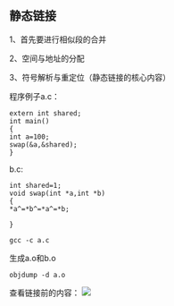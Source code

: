 静态链接
--

1、首先要进行相似段的合并

2、空间与地址的分配

3、符号解析与重定位（静态链接的核心内容）

程序例子a.c：
```
extern int shared;
int main()
{
int a=100;
swap(&a,&shared);
}
```

b.c:

```
int shared=1;
void swap(int *a,int *b)
{
*a^=*b^=*a^=*b;

}
```
```
gcc -c a.c
```
生成a.o和b.o

```
objdump -d a.o
```
查看链接前的内容：
![](img/6,png)





